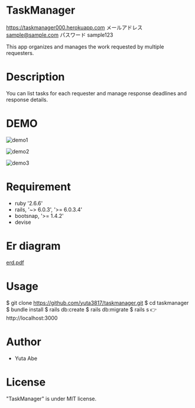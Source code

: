 # TaskManager
https://taskmanager000.herokuapp.com
メールアドレス
sample@sample.com
パスワード
sample123

This app organizes and manages the work requested by multiple requesters.

# Description
You can list tasks for each requester and manage response deadlines and response details.

# DEMO
![demo1](https://user-images.githubusercontent.com/68514078/106384589-0371aa80-640f-11eb-87a9-aac066f13959.gif)

![demo2](https://user-images.githubusercontent.com/68514078/106384642-4469bf00-640f-11eb-9589-ca08c9fd3c74.gif)

![demo3](https://user-images.githubusercontent.com/68514078/106384652-4f245400-640f-11eb-8b99-1f9524021b35.gif)

# Requirement
- ruby '2.6.6'
- rails, '~> 6.0.3', '>= 6.0.3.4'
- bootsnap, '>= 1.4.2'
- devise

# Er diagram
[erd.pdf](https://github.com/yuta3817/taskmanager/files/5888033/erd.pdf)

# Usage
$ git clone https://github.com/yuta3817/taskmanager.git
$ cd taskmanager
$ bundle install
$ rails db:create
$ rails db:migrate
$ rails s
👉 http://localhost:3000

# Author
- Yuta Abe

# License
"TaskManager" is under MIT license.